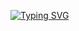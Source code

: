 [![Typing SVG](https://readme-typing-svg.demolab.com?font=Fira+Code&pause=1000&color=26A641&center=true&random=true&width=435&lines=CTF+Player;Red+Teamer;Malware+Developer)](https://git.io/typing-svg)

